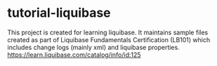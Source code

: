 # tutorial-liquibase
This project is created for learning liquibase. 
It maintains sample files created as part of Liquibase Fundamentals Certification (LB101) which includes change logs (mainly xml) and liquibase properties. 
https://learn.liquibase.com/catalog/info/id:125
